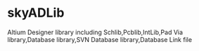 # skyADLib
Altium Designer library including Schlib,Pcblib,IntLib,Pad Via library,Database library,SVN Database library,Database Link file
